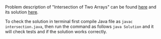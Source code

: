 Problem description of "Intersection of Two Arrays" can be found [here](https://leetcode.com/problems/intersection-of-two-arrays/) and its solution [here](https://github.com/aurimas13/LeetCode-HackerRank-MAANG/blob/main/LeetCode/Java%20Solutions/Intersection%20of%20Two%20Arrays/intersection.java).

To check the solution in terminal first compile Java file as `javac intersection.java`, then run the command as follows `java Solution` and it will check tests and if the solution works correctly.